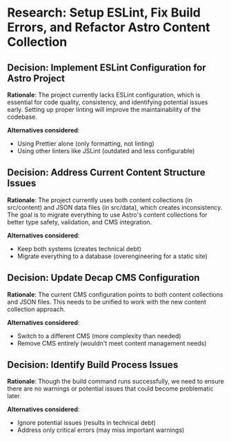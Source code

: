 # Research: Setup ESLint, Fix Build Errors, and Refactor Astro Content Collection

## Decision: Implement ESLint Configuration for Astro Project
**Rationale**: The project currently lacks ESLint configuration, which is essential for code quality, consistency, and identifying potential issues early. Setting up proper linting will improve the maintainability of the codebase.

**Alternatives considered**: 
- Using Prettier alone (only formatting, not linting)
- Using other linters like JSLint (outdated and less configurable)

## Decision: Address Current Content Structure Issues
**Rationale**: The project currently uses both content collections (in src/content) and JSON data files (in src/data), which creates inconsistency. The goal is to migrate everything to use Astro's content collections for better type safety, validation, and CMS integration.

**Alternatives considered**:
- Keep both systems (creates technical debt)
- Migrate everything to a database (overengineering for a static site)

## Decision: Update Decap CMS Configuration
**Rationale**: The current CMS configuration points to both content collections and JSON files. This needs to be unified to work with the new content collection approach.

**Alternatives considered**:
- Switch to a different CMS (more complexity than needed)
- Remove CMS entirely (wouldn't meet content management needs)

## Decision: Identify Build Process Issues
**Rationale**: Though the build command runs successfully, we need to ensure there are no warnings or potential issues that could become problematic later.

**Alternatives considered**: 
- Ignore potential issues (results in technical debt)
- Address only critical errors (may miss important warnings)